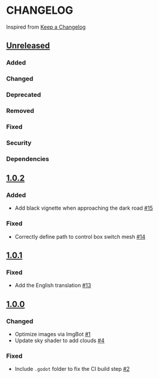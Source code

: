 # CHANGELOG
Inspired from [Keep a Changelog](https://keepachangelog.com/en/1.0.0/)

## [Unreleased]
### Added
### Changed
### Deprecated
### Removed
### Fixed
### Security
### Dependencies

## [1.0.2]
### Added
- Add black vignette when approaching the dark road [#15](https://github.com/MechanicalFlower/HazyRoad/pull/15)
### Fixed
- Correctly define path to control box switch mesh [#14](https://github.com/MechanicalFlower/HazyRoad/pull/14)

## [1.0.1]
### Fixed
- Add the English translation [#13](https://github.com/MechanicalFlower/HazyRoad/pull/13)

## [1.0.0]
### Changed
- Optimize images via ImgBot [#1](https://github.com/MechanicalFlower/HazyRoad/pull/1)
- Update sky shader to add clouds [#4](https://github.com/MechanicalFlower/HazyRoad/pull/4)
### Fixed
- Include `.godot` folder to fix the CI build step [#2](https://github.com/MechanicalFlower/HazyRoad/pull/2)

[Unreleased]: https://github.com/MechanicalFlower/HazyRoad/compare/1.0.2...HEAD
[1.0.2]: https://github.com/MechanicalFlower/HazyRoad/compare/1.0.1...1.0.2
[1.0.1]: https://github.com/MechanicalFlower/HazyRoad/compare/1.0.0...1.0.1
[1.0.0]: https://github.com/MechanicalFlower/HazyRoad/commits/1.0.0
